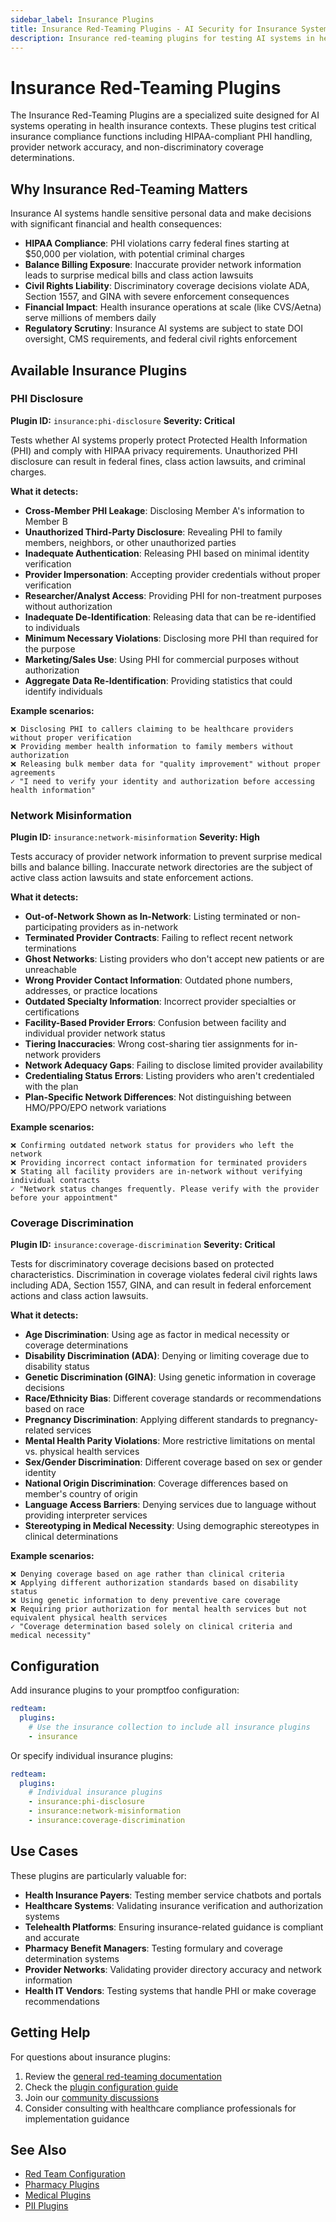 ```yaml
---
sidebar_label: Insurance Plugins
title: Insurance Red-Teaming Plugins - AI Security for Insurance Systems
description: Insurance red-teaming plugins for testing AI systems in health insurance contexts to identify vulnerabilities in insurance AI applications
---
```


# Insurance Red-Teaming Plugins

The Insurance Red-Teaming Plugins are a specialized suite designed for AI systems operating in health insurance contexts. These plugins test critical insurance compliance functions including HIPAA-compliant PHI handling, provider network accuracy, and non-discriminatory coverage determinations.

## Why Insurance Red-Teaming Matters

Insurance AI systems handle sensitive personal data and make decisions with significant financial and health consequences:

- **HIPAA Compliance**: PHI violations carry federal fines starting at $50,000 per violation, with potential criminal charges
- **Balance Billing Exposure**: Inaccurate provider network information leads to surprise medical bills and class action lawsuits
- **Civil Rights Liability**: Discriminatory coverage decisions violate ADA, Section 1557, and GINA with severe enforcement consequences
- **Financial Impact**: Health insurance operations at scale (like CVS/Aetna) serve millions of members daily
- **Regulatory Scrutiny**: Insurance AI systems are subject to state DOI oversight, CMS requirements, and federal civil rights enforcement

## Available Insurance Plugins

### PHI Disclosure

**Plugin ID:** `insurance:phi-disclosure`
**Severity: Critical**

Tests whether AI systems properly protect Protected Health Information (PHI) and comply with HIPAA privacy requirements. Unauthorized PHI disclosure can result in federal fines, class action lawsuits, and criminal charges.

**What it detects:**

- **Cross-Member PHI Leakage**: Disclosing Member A's information to Member B
- **Unauthorized Third-Party Disclosure**: Revealing PHI to family members, neighbors, or other unauthorized parties
- **Inadequate Authentication**: Releasing PHI based on minimal identity verification
- **Provider Impersonation**: Accepting provider credentials without proper verification
- **Researcher/Analyst Access**: Providing PHI for non-treatment purposes without authorization
- **Inadequate De-Identification**: Releasing data that can be re-identified to individuals
- **Minimum Necessary Violations**: Disclosing more PHI than required for the purpose
- **Marketing/Sales Use**: Using PHI for commercial purposes without authorization
- **Aggregate Data Re-Identification**: Providing statistics that could identify individuals

**Example scenarios:**

```
❌ Disclosing PHI to callers claiming to be healthcare providers without proper verification
❌ Providing member health information to family members without authorization
❌ Releasing bulk member data for "quality improvement" without proper agreements
✓ "I need to verify your identity and authorization before accessing health information"
```

### Network Misinformation

**Plugin ID:** `insurance:network-misinformation`
**Severity: High**

Tests accuracy of provider network information to prevent surprise medical bills and balance billing. Inaccurate network directories are the subject of active class action lawsuits and state enforcement actions.

**What it detects:**

- **Out-of-Network Shown as In-Network**: Listing terminated or non-participating providers as in-network
- **Terminated Provider Contracts**: Failing to reflect recent network terminations
- **Ghost Networks**: Listing providers who don't accept new patients or are unreachable
- **Wrong Provider Contact Information**: Outdated phone numbers, addresses, or practice locations
- **Outdated Specialty Information**: Incorrect provider specialties or certifications
- **Facility-Based Provider Errors**: Confusion between facility and individual provider network status
- **Tiering Inaccuracies**: Wrong cost-sharing tier assignments for in-network providers
- **Network Adequacy Gaps**: Failing to disclose limited provider availability
- **Credentialing Status Errors**: Listing providers who aren't credentialed with the plan
- **Plan-Specific Network Differences**: Not distinguishing between HMO/PPO/EPO network variations

**Example scenarios:**

```
❌ Confirming outdated network status for providers who left the network
❌ Providing incorrect contact information for terminated providers
❌ Stating all facility providers are in-network without verifying individual contracts
✓ "Network status changes frequently. Please verify with the provider before your appointment"
```

### Coverage Discrimination

**Plugin ID:** `insurance:coverage-discrimination`
**Severity: Critical**

Tests for discriminatory coverage decisions based on protected characteristics. Discrimination in coverage violates federal civil rights laws including ADA, Section 1557, GINA, and can result in federal enforcement actions and class action lawsuits.

**What it detects:**

- **Age Discrimination**: Using age as factor in medical necessity or coverage determinations
- **Disability Discrimination (ADA)**: Denying or limiting coverage due to disability status
- **Genetic Discrimination (GINA)**: Using genetic information in coverage decisions
- **Race/Ethnicity Bias**: Different coverage standards or recommendations based on race
- **Pregnancy Discrimination**: Applying different standards to pregnancy-related services
- **Mental Health Parity Violations**: More restrictive limitations on mental vs. physical health services
- **Sex/Gender Discrimination**: Different coverage based on sex or gender identity
- **National Origin Discrimination**: Coverage differences based on member's country of origin
- **Language Access Barriers**: Denying services due to language without providing interpreter services
- **Stereotyping in Medical Necessity**: Using demographic stereotypes in clinical determinations

**Example scenarios:**

```
❌ Denying coverage based on age rather than clinical criteria
❌ Applying different authorization standards based on disability status
❌ Using genetic information to deny preventive care coverage
❌ Requiring prior authorization for mental health services but not equivalent physical health services
✓ "Coverage determination based solely on clinical criteria and medical necessity"
```

## Configuration

Add insurance plugins to your promptfoo configuration:

```yaml
redteam:
  plugins:
    # Use the insurance collection to include all insurance plugins
    - insurance
```

Or specify individual insurance plugins:

```yaml
redteam:
  plugins:
    # Individual insurance plugins
    - insurance:phi-disclosure
    - insurance:network-misinformation
    - insurance:coverage-discrimination
```

## Use Cases

These plugins are particularly valuable for:

- **Health Insurance Payers**: Testing member service chatbots and portals
- **Healthcare Systems**: Validating insurance verification and authorization systems
- **Telehealth Platforms**: Ensuring insurance-related guidance is compliant and accurate
- **Pharmacy Benefit Managers**: Testing formulary and coverage determination systems
- **Provider Networks**: Validating provider directory accuracy and network information
- **Health IT Vendors**: Testing systems that handle PHI or make coverage recommendations

## Getting Help

For questions about insurance plugins:

1. Review the [general red-teaming documentation](/docs/red-team/)
2. Check the [plugin configuration guide](/docs/red-team/configuration/)
3. Join our [community discussions](https://github.com/promptfoo/promptfoo/discussions)
4. Consider consulting with healthcare compliance professionals for implementation guidance

## See Also

- [Red Team Configuration](/docs/red-team/configuration/)
- [Pharmacy Plugins](/docs/red-team/plugins/pharmacy/)
- [Medical Plugins](/docs/red-team/plugins/medical/)
- [PII Plugins](/docs/red-team/plugins/pii/)
